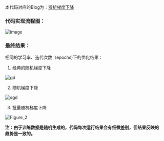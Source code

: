本代码对应的Blog为：[辨析梯度下降](https://blog.csdn.net/qq_34554039/article/details/122193059)
### 代码实现流程图：
![image](https://user-images.githubusercontent.com/48550819/147671364-83edd8ba-f175-48fa-b0cd-5beefecdb7aa.png)
### 最终结果：
相同的学习率、迭代次数（epochs)下的优化结果：
1. 经典的随机梯度下降

![gd](https://user-images.githubusercontent.com/48550819/147671478-fc15c6ff-24b7-4a95-b4ac-8699ee441482.png)

2. 随机梯度下降

![sgd](https://user-images.githubusercontent.com/48550819/147671489-e8abc4ba-b205-4426-8fe5-ede2c0591eb5.png)

3. 批量随机梯度下降

![Figure_2](https://user-images.githubusercontent.com/48550819/147671500-80da2a8c-5e0e-430c-8eac-68fea5ed8676.png)

**注：由于训练数据是随机生成的，代码每次运行结果会有细微差别，但结果反映的趋势是一致的。**
